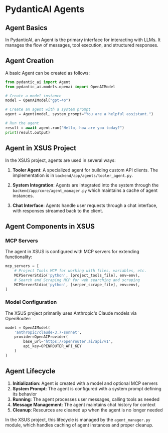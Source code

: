 # PydanticAI Agents

## Agent Basics

In PydanticAI, an Agent is the primary interface for interacting with LLMs. It manages the flow of messages, tool execution, and structured responses.

## Agent Creation

A basic Agent can be created as follows:

```python
from pydantic_ai import Agent
from pydantic_ai.models.openai import OpenAIModel

# Create a model instance
model = OpenAIModel("gpt-4o")

# Create an agent with a system prompt
agent = Agent(model, system_prompt="You are a helpful assistant.")

# Run the agent
result = await agent.run("Hello, how are you today?")
print(result.output)
```

## Agent in XSUS Project

In the XSUS project, agents are used in several ways:

1. **Tooler Agent**: A specialized agent for building custom API clients. The implementation is in `backend/app/agents/tooler_agent.py`.

2. **System Integration**: Agents are integrated into the system through the `backend/app/core/agent_manager.py` which maintains a cache of agent instances.

3. **Chat Interface**: Agents handle user requests through a chat interface, with responses streamed back to the client.

## Agent Components in XSUS

### MCP Servers

The agent in XSUS is configured with MCP servers for extending functionality:

```python
mcp_servers = [
    # Project Tools MCP for working with files, variables, etc.
    MCPServerStdio('python', [project_tools_file], env=env),
    # Search and Scraping MCP for web searching and scraping
    MCPServerStdio('python', [serper_scrape_file], env=env),
]
```

### Model Configuration

The XSUS project primarily uses Anthropic's Claude models via OpenRouter:

```python
model = OpenAIModel(
    'anthropic/claude-3.7-sonnet',
    provider=OpenAIProvider(
        base_url='https://openrouter.ai/api/v1',
        api_key=OPENROUTER_API_KEY
    )
)
```

## Agent Lifecycle

1. **Initialization**: Agent is created with a model and optional MCP servers
2. **System Prompt**: The agent is configured with a system prompt defining its behavior
3. **Running**: The agent processes user messages, calling tools as needed
4. **Message Management**: The agent maintains chat history for context
5. **Cleanup**: Resources are cleaned up when the agent is no longer needed

In the XSUS project, this lifecycle is managed by the `agent_manager.py` module, which handles caching of agent instances and proper cleanup.